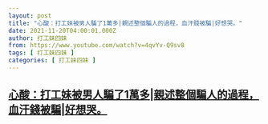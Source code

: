 ```yaml
---
layout: post
title: "心酸：打工妹被男人騙了1萬多|親述整個騙人的過程，血汗錢被騙|好想哭。"
date: 2021-11-20T04:00:01.000Z
author: 打工妹四妹
from: https://www.youtube.com/watch?v=4qvYv-Q9sv8
tags: [ 打工妹四妹 ]
categories: [ 打工妹四妹 ]
---
```

<!--1637380801000-->
[心酸：打工妹被男人騙了1萬多|親述整個騙人的過程，血汗錢被騙|好想哭。](https://www.youtube.com/watch?v=4qvYv-Q9sv8)
------

<div>

</div>
